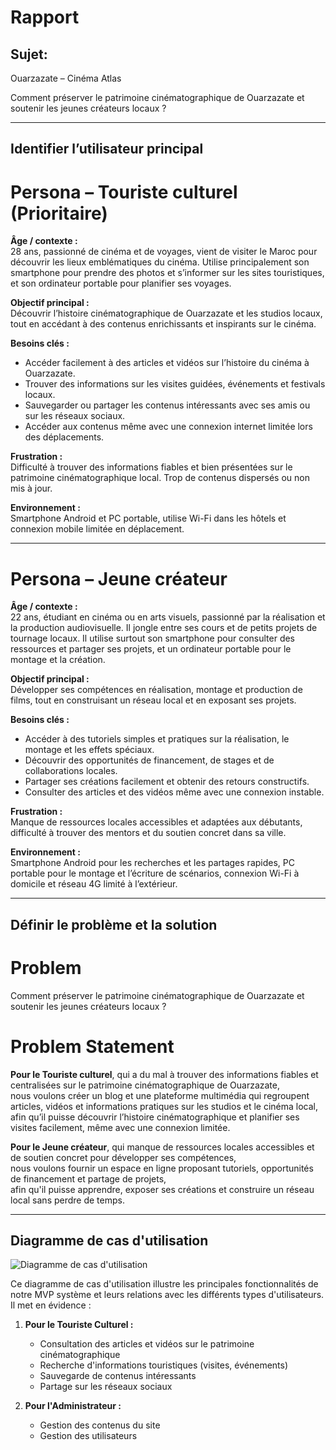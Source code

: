 # Rapport


## Sujet:
Ouarzazate – Cinéma Atlas

Comment préserver le patrimoine cinématographique de Ouarzazate et soutenir les jeunes créateurs locaux ?

--------------

## Identifier l’utilisateur principal

# Persona – Touriste culturel (Prioritaire)

**Âge / contexte :**  
28 ans, passionné de cinéma et de voyages, vient de visiter le Maroc pour découvrir les lieux emblématiques du cinéma. Utilise principalement son smartphone pour prendre des photos et s’informer sur les sites touristiques, et son ordinateur portable pour planifier ses voyages.

**Objectif principal :**  
Découvrir l’histoire cinématographique de Ouarzazate et les studios locaux, tout en accédant à des contenus enrichissants et inspirants sur le cinéma.

**Besoins clés :**  
- Accéder facilement à des articles et vidéos sur l’histoire du cinéma à Ouarzazate.  
- Trouver des informations sur les visites guidées, événements et festivals locaux.  
- Sauvegarder ou partager les contenus intéressants avec ses amis ou sur les réseaux sociaux.  
- Accéder aux contenus même avec une connexion internet limitée lors des déplacements.

**Frustration :**  
Difficulté à trouver des informations fiables et bien présentées sur le patrimoine cinématographique local. Trop de contenus dispersés ou non mis à jour.

**Environnement :**  
Smartphone Android et PC portable, utilise Wi-Fi dans les hôtels et connexion mobile limitée en déplacement.

----

# Persona – Jeune créateur

**Âge / contexte :**  
22 ans, étudiant en cinéma ou en arts visuels, passionné par la réalisation et la production audiovisuelle. Il jongle entre ses cours et de petits projets de tournage locaux. Il utilise surtout son smartphone pour consulter des ressources et partager ses projets, et un ordinateur portable pour le montage et la création.

**Objectif principal :**  
Développer ses compétences en réalisation, montage et production de films, tout en construisant un réseau local et en exposant ses projets.

**Besoins clés :**  
- Accéder à des tutoriels simples et pratiques sur la réalisation, le montage et les effets spéciaux.  
- Découvrir des opportunités de financement, de stages et de collaborations locales.  
- Partager ses créations facilement et obtenir des retours constructifs.  
- Consulter des articles et des vidéos même avec une connexion instable.

**Frustration :**  
Manque de ressources locales accessibles et adaptées aux débutants, difficulté à trouver des mentors et du soutien concret dans sa ville.

**Environnement :**  
Smartphone Android pour les recherches et les partages rapides, PC portable pour le montage et l’écriture de scénarios, connexion Wi-Fi à domicile et réseau 4G limité à l’extérieur.


-------------

## Définir le problème et la solution

# Problem 

Comment préserver le patrimoine cinématographique de Ouarzazate et soutenir les jeunes créateurs locaux ?

# Problem Statement

**Pour le Touriste culturel**, qui a du mal à trouver des informations fiables et centralisées sur le patrimoine cinématographique de Ouarzazate,  
nous voulons créer un blog et une plateforme multimédia qui regroupent articles, vidéos et informations pratiques sur les studios et le cinéma local,  
afin qu’il puisse découvrir l’histoire cinématographique et planifier ses visites facilement, même avec une connexion limitée.

**Pour le Jeune créateur**, qui manque de ressources locales accessibles et de soutien concret pour développer ses compétences,  
nous voulons fournir un espace en ligne proposant tutoriels, opportunités de financement et partage de projets,  
afin qu'il puisse apprendre, exposer ses créations et construire un réseau local sans perdre de temps.

-------------

## Diagramme de cas d'utilisation

![Diagramme de cas d'utilisation](https://img.plantuml.biz/plantuml/png/RP8xQiGm48PxW-ymk4eA5zbNaIBine4qWOGy3Z18WrSWop0QfTWGo3LoX3s7RvAJH5Ayon9leUQRZtyUQEq5MK9doqACM88xWorZrn5e0eKUzC_NTn1ZZKSnlOEwXblRjzVm691tk4CXgA4nRjXt21knwCkYB519pr2zze6DZueALWAJhI1c7kXHs-ZEk4WufWNEJaOfYKa9kZRELgN69tqh-2WBWFGkcjxvs88OB8BDBJLvYCiPPSbVfiYtvYgx3uO9WZiKWHpeOIzexAZDilPCQakSteay6lDil61ufnPPdrCMMNcA4DjpzMMktmzxJaDFPrsLnMVQ_tZ2khxvM-4VcKt8V48M4x9CsVd88rWbi2Qdus_u1G00)

Ce diagramme de cas d'utilisation illustre les principales fonctionnalités de notre MVP système et leurs relations avec les différents types d'utilisateurs. Il met en évidence :

1. **Pour le Touriste Culturel :**
   - Consultation des articles et vidéos sur le patrimoine cinématographique
   - Recherche d'informations touristiques (visites, événements)
   - Sauvegarde de contenus intéressants
   - Partage sur les réseaux sociaux

2. **Pour l'Administrateur :**
   - Gestion des contenus du site
   - Gestion des utilisateurs
